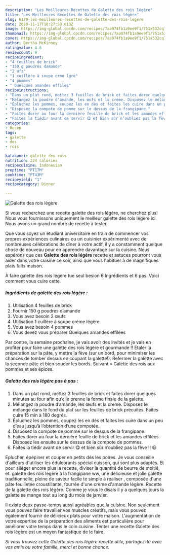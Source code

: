 ```yaml
---
description: "Les Meilleures Recettes de Galette des rois légère"
title: "Les Meilleures Recettes de Galette des rois légère"
slug: 6170-les-meilleures-recettes-de-galette-des-rois-legere
date: 2020-11-17T18:27:59.013Z
image: https://img-global.cpcdn.com/recipes/7aa074fb1a9ee9f1/751x532cq70/galette-des-rois-legere-photo-principale-de-la-recette.jpg
thumbnail: https://img-global.cpcdn.com/recipes/7aa074fb1a9ee9f1/751x532cq70/galette-des-rois-legere-photo-principale-de-la-recette.jpg
cover: https://img-global.cpcdn.com/recipes/7aa074fb1a9ee9f1/751x532cq70/galette-des-rois-legere-photo-principale-de-la-recette.jpg
author: Bertha McKinney
ratingvalue: 4.6
reviewcount: 9
recipeingredient:
- "4 feuilles de brick"
- "150 g poudres damande"
- "2 ufs"
- "1 cuillère à soupe crme lgre"
- "4 pommes"
- " Quelques amandes effiles"
recipeinstructions:
- "Dans un plat rond, mettez 3 feuilles de brick et faites dorer quelques minutes au four afin qu’elle prenne la forme finale de la galette."
- "Mélangez la poudre d’amande, les œufs et la crème. Disposez le mélange dans le fond du plat sur les feuilles de brick précuites. Faites cuire 15 min à 180 degrés."
- "Épluchez les pommes, coupez les en dés et faites les cuire dans un peu d’eau jusqu’à l’obtention d’une compotée."
- "Disposez la compote de pomme sur le dessus de la frangipane."
- "Faites dorer au four la dernière feuille de brick et les amandes effilées. Disposez les ensuite sur le dessus de la compote de pommes."
- "Faites la tiédir avant de servir 😋 et bien sûr n’oubliez pas la fève !! 😃"
categories:
- Resep
tags:
- galette
- des
- rois

katakunci: galette des rois 
nutrition: 224 calories
recipecuisine: Indonesian
preptime: "PT17M"
cooktime: "PT43M"
recipeyield: "1"
recipecategory: Dinner

---
```



![Galette des rois légère](https://img-global.cpcdn.com/recipes/7aa074fb1a9ee9f1/751x532cq70/galette-des-rois-legere-photo-principale-de-la-recette.jpg)

Si vous recherchez une recette galette des rois légère, ne cherchez plus! Nous vous fournissons uniquement le meilleur galette des rois légère ici. Nous avons un grand nombre de recette à tester.

Que vous soyez un étudiant universitaire en train de commencer vos propres expériences culinaires ou un cuisinier expérimenté avec de nombreuses célébrations de dîner à votre actif, il y a constamment quelque chose de nouveau pour en apprendre davantage sur la cuisine. Nous espérons que ces <strong> Galette des rois légère </strong> recette et astuces pourront vous aider dans votre cuisine ce soir, ainsi que vous habituer à de magnifiques plats faits maison.

<!--inarticleads1-->

À faire galette des rois légère tue seul besion 6 Ingrédients et 6 pas. Voici comment vous cuire cette.

##### Ingrédients de galette des rois légère :

1. Utilisation 4 feuilles de brick
1. Fournir 150 g poudres d’amande
1. Vous avez besoin 2 œufs
1. Utilisation 1 cuillère à soupe crème légère
1. Vous avez besoin 4 pommes
1. Vous devez vous préparer  Quelques amandes effilées


Par contre, la semaine prochaine, je vais avoir des invités et je vais en profiter pour faire une galette des rois légère et gourmande !! Etaler la préparation sur la pâte, y mettre la fève (sur un bord, pour minimiser les chances de tomber dessus en coupant la galette!). Refermer la galette avec la seconde pâte et bien souder les bords. Suivant » Galette des rois aux pommes et ses épices. 

<!--inarticleads2-->

##### Galette des rois légère pas à pas :

1. Dans un plat rond, mettez 3 feuilles de brick et faites dorer quelques minutes au four afin qu’elle prenne la forme finale de la galette.
1. Mélangez la poudre d’amande, les œufs et la crème. Disposez le mélange dans le fond du plat sur les feuilles de brick précuites. Faites cuire 15 min à 180 degrés.
1. Épluchez les pommes, coupez les en dés et faites les cuire dans un peu d’eau jusqu’à l’obtention d’une compotée.
1. Disposez la compote de pomme sur le dessus de la frangipane.
1. Faites dorer au four la dernière feuille de brick et les amandes effilées. Disposez les ensuite sur le dessus de la compote de pommes.
1. Faites la tiédir avant de servir 😋 et bien sûr n’oubliez pas la fève !! 😃


Eplucher, épépiner et couper en petits dés les poires. Je vous conseille d&#39;ailleurs d&#39;utiliser les édulcorants spécial cuisson, qui sont plus adaptés. Et pour alléger encore plus la recette, diviser la quantité de beurre de moitié, et. galette des rois légère à la frangipane ww, une délicieuse et jolie galette traditionnelle, pleine de saveur facile te simple à réaliser , composée d&#39;une pâte feuilletée croustillante, fourrée d&#39;une crème d&#39;amande légère. Recette de la galette des rois légère. Comme je vous le disais il y a quelques jours la galette se mange tout au long du mois de janvier. 

<!--inarticleads1-->

<p>
Il existe deux passe-temps aussi agréables que la cuisine. Non seulement vous pouvez faire travailler vos muscles créatifs, mais vous pouvez également fournir de délicieux plats pour votre maison. L'augmentation de votre expertise de la préparation des aliments est particulière pour améliorer votre temps dans le coin cuisine. Tenter une recette Galette des rois légère est un moyen fantastique de le faire.
</p>

<p>
<i>Si vous trouvez cette Galette des rois légère recette utile, partagez-la avec vos amis ou votre famille, merci et bonne chance.</i>
</p>
